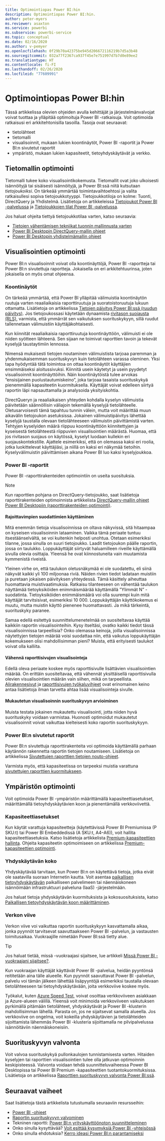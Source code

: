 ```yaml
---
title: Optimointiopas Power BI:hin
description: Optimointiopas Power BI:hin.
author: peter-myers
ms.reviewer: asaxton
ms.service: powerbi
ms.subservice: powerbi-service
ms.topic: conceptual
ms.date: 02/16/2020
ms.author: v-pemyer
ms.openlocfilehash: 0f29b70a42375be945d206672116219b7d5a3b48
ms.sourcegitcommit: 032a77f2367ca937f45e7e751997d7b7d0e89ee2
ms.translationtype: HT
ms.contentlocale: fi-FI
ms.lasthandoff: 02/26/2020
ms.locfileid: "77609991"
---
```

# <a name="optimization-guide-for-power-bi"></a>Optimointiopas Power BI:hin

Tässä artikkelissa olevien ohjeiden avulla kehittäjät ja järjestelmänvalvojat voivat tuottaa ja ylläpitää optimoituja Power BI -ratkaisuja. Voit optimoida ratkaisusi eri arkkitehtonisilla tasoilla. Tasoja ovat seuraavat:

- tietolähteet
- tietomalli
- visualisoinnit, mukaan lukien koontinäytöt, Power BI -raportit ja Power BI:n sivutetut raportit
- ympäristö, mukaan lukien kapasiteetit, tietoyhdyskäytävät ja verkko.

## <a name="optimizing-the-data-model"></a>Tietomallin optimointi

Tietomalli tukee koko visualisointikokemusta. Tietomallit ovat joko ulkoisesti isännöityjä tai sisäisesti isännöityjä, ja Power BI:ssä niitä kutsutaan _tietojoukoiksi_. On tärkeää ymmärtää toimintavaihtoehtosi ja valita ratkaisullesi sopiva tietojoukkotyyppi. Tietojoukkotiloja on kolme: Tuonti, DirectQuery ja Yhdistelmä. Lisätietoja on artikkeleissa [Tietojoukot Power BI -palvelussa](../service-datasets-understand.md) ja [Tietojoukkojen tilat Power BI -palvelussa](../service-dataset-modes-understand.md).

Jos haluat ohjeita tiettyä tietojoukkotilaa varten, katso seuraavia:

- [Tietojen vähentämisen tekniikat tuonnin mallinnusta varten](import-modeling-data-reduction.md)
- [Power BI Desktopin DirectQuery-mallin ohjeet](directquery-model-guidance.md)
- [Power BI Desktopin yhdistelmämallin ohjeet](composite-model-guidance.md)

## <a name="optimizing-visualizations"></a>Visualisointien optimointi

Power BI:n visualisoinnit voivat olla koontinäyttöjä, Power BI -raportteja tai Power BI:n sivutettuja raportteja. Jokaisella on eri arkkitehtuurinsa, joten jokaisella on myös omat ohjeensa. 

### <a name="dashboards"></a>Koontinäytöt

On tärkeää ymmärtää, että Power BI ylläpitää välimuistia koontinäytön ruutuja varten reaaliaikaisia raporttiruutuja ja suoratoistoruutuja lukuun ottamatta. Lisätietoja on artikkelissa [Tietojen päivitys Power BI:ssä (ruudun päivitys)](../refresh-data.md#tile-refresh). Jos tietojoukossasi käytetään dynaamista [rivitason suojausta (RLS)](../service-admin-rls.md), varmista, että ymmärrät sen vaikutuksen suorituskykyyn, sillä ruudut tallennetaan välimuistiin käyttäjäkohtaisesti.

Kun kiinnität reaaliaikaisia raporttiruutuja koontinäyttöön, välimuisti ei ole niiden syötteen lähteenä. Sen sijaan ne toimivat raporttien tavoin ja tekevät kyselyjä taustaytimiin lennossa.

Nimensä mukaisesti tietojen noutaminen välimuistista tarjoaa paremman ja yhdenmukaisemman suorituskyvyn kuin tietolähteen varassa oleminen. Yksi tapa hyödyntää tätä toimintoa on ottaa koontinäytöt käyttäjien ensimmäiseksi aloitussivuksi. Kiinnitä usein käytetyt ja usein pyydetyt visualisoinnit koontinäyttöihin. Näin koontinäytöistä tulee arvokas ”ensisijainen puolustautumiskeino”, joka tarjoaa tasaista suorituskykyä pienemmällä kapasiteetin kuormituksella. Käyttäjät voivat edelleen siirtyä raportin läpi napsauttamalla ja analysoida yksityiskohtia.

DirectQueryn ja reaaliaikaisen yhteyden kohdalla kyselyn välimuistia päivitetään säännöllisin väliajoin tekemällä kyselyjä tietolähteelle. Oletusarvoisesti tämä tapahtuu tunnin välein, mutta voit määrittää muun aikavälin tietojoukon asetuksissa. Jokainen välimuistipäivitys lähettää kyselyjä taustalla olevaan tietolähteeseen välimuistin päivittämistä varten. Tehtyjen kyselyiden määrä riippuu koontinäyttöön kiinnitettyjen ja kyseisestä tietolähteestä riippuvien visualisointien määrästä. Huomaa, että jos rivitason suojaus on käytössä, kyselyt luodaan kullekin eri suojauskontekstille. Ajattele esimerkiksi, että on olemassa kaksi eri roolia, jotka luokittelevat käyttäjiäsi, ja niillä on kaksi eri näkymää tietoihin. Kyselyvälimuistin päivittämisen aikana Power BI luo kaksi kyselyjoukkoa.

### <a name="power-bi-reports"></a>Power BI -raportit

Power BI -raporttirakenteiden optimointiin on useita suosituksia.

> [!NOTE]
> Kun raporttien pohjana on DirectQuery-tietojoukko, saat lisätietoja raporttirakenteiden optimoinnista artikkelista [DirectQuery-mallin ohjeet Power BI Desktopiin (raporttirakenteiden optimointi)](directquery-model-guidance.md#optimize-report-designs).

#### <a name="apply-the-most-restrictive-filters"></a>Rajoittavimpien suodattimien käyttäminen

Mitä enemmän tietoja visualisoinnissa on oltava näkyvissä, sitä hitaampaa on kyseisen visualisoinnin lataaminen. Vaikka tämä periaate tuntuu itsestäänselvältä, se voi kuitenkin helposti unohtua. Otetaan esimerkiksi tilanne, jossa sinulla on suuri tietojoukko. Laadit tietojoukon päälle raportin, jossa on taulukko. Loppukäyttäjät siirtyvät haluamilleen riveille käyttämällä sivulla olevia osittajia. Yleensä he ovat kiinnostuneita vain muutamista kymmenistä riveistä.

Yleinen virhe on, että taulukon oletusnäkymää ei ole suodatettu, eli siinä näkyvät kaikki yli 100 miljoonaa riviä. Näiden rivien tiedot ladataan muistiin ja puretaan jokaisen päivityksen yhteydessä. Tämä käsittely aiheuttaa huomattavia muistivaatimuksia. Ratkaisu tilanteeseen on vähentää taulukon näyttämää tietoyksiköiden enimmäismäärää käyttämällä ”Ylimmät N” -suodatinta. Tietoyksiköiden enimmäismäärä voi olla suurempi kuin mitä käyttäjät tarvitsisivat, esimerkiksi 10 000. Loppukäyttäjän käyttökokemus ei muutu, mutta muistin käyttö pienenee huomattavasti. Ja mikä tärkeintä, suorituskyky paranee.

Samaa edellä esitettyä suunnittelumenetelmää on suositeltavaa käyttää kaikkiin raportin visualisointeihin. Kysy itseltäsi, ovatko kaikki tiedot tässä visualisoinnissa tarpeellisia? Onko olemassa keinoja, joilla visualisoinnissa näytettyjen tietojen määrää voisi suodattaa niin, että vaikutus loppukäyttäjän kokemukseen olisi mahdollisimman pieni? Muista, että erityisesti taulukot voivat olla kalliita.

#### <a name="limit-visuals-on-report-pages"></a>Vähennä raporttisivujen visualisointeja

Edellä oleva periaate koskee myös raporttisivulle lisättävien visualisointien määrää. On erittäin suositeltavaa, että vähennät yksittäisellä raporttisivulla olevien visualisointien määrän vain siihen, mikä on tarpeellista. [Alirakennesivut](report-drillthrough.md) ja [raporttisivujen työkaluvihjeet](report-page-tooltips.md) ovat erinomainen keino antaa lisätietoja ilman tarvetta ahtaa lisää visualisointeja sivulle.

#### <a name="evaluate-custom-visual-performance"></a>Mukautetun visualisoinnin suorituskyvyn arvioiminen

Muista testata jokainen mukautettu visualisointi, jotta niiden hyvä suorituskyky voidaan varmistaa. Huonosti optimoidut mukautetut visualisoinnit voivat vaikuttaa kielteisesti koko raportin suorituskykyyn.

### <a name="power-bi-paginated-reports"></a>Power BI:n sivutetut raportit

Power BI:n sivutettuja raporttirakenteita voi optimoida käyttämällä parhaan käytännön rakennetta raportin tietojen noutamiseen. Lisätietoja on artikkelissa [Sivutettujen raporttien tietojen nouto-ohjeet](report-paginated-data-retrieval.md).

Varmista myös, että kapasiteetissa on tarpeeksi muistia varattuna [sivutettujen raporttien kuormitukseen](../service-admin-premium-workloads.md#paginated-reports).

## <a name="optimizing-the-environment"></a>Ympäristön optimointi

Voit optimoida Power BI -ympäristön määrittämällä kapasiteettiasetukset, määrittämällä tietoyhdyskäytävien koon ja pienentämällä verkkoviivettä.

### <a name="capacity-settings"></a>Kapasiteettiasetukset

Kun käytät varattuja kapasiteetteja (käytettävissä Power BI Premiumissa (P SKU:t) tai Power BI Embeddedissä (A SKU:t, A4–A6)), voit hallita kapasiteettiasetuksia. Katso lisätietoja artikkelista [Premium-kapasiteettien hallinta](../service-premium-capacity-manage.md). Ohjeita kapasiteetin optimoimiseen on artikkelissa [Premium-kapasiteettien optimointi](../service-premium-capacity-optimize.md).

### <a name="gateway-sizing"></a>Yhdyskäytävän koko

Yhdyskäytävää tarvitaan, kun Power BI:n on käytettävä tietoja, jotka eivät ole saatavilla suoraan Internetin kautta. Voit asentaa [paikallisen tietoyhdyskäytävän](../service-gateway-onprem.md) paikalliseen palvelimeen tai näennäiskoneen isännöimään infrastruktuuri palveluna (IaaS) -järjestelmään.

Jos haluat tietoja yhdyskäytävän kuormituksista ja kokosuosituksista, katso [Paikallisen tietoyhdyskäytävän koon määrittäminen](gateway-onprem-sizing.md).

### <a name="network-latency"></a>Verkon viive

Verkon viive voi vaikuttaa raportin suorituskykyyn kasvattamalla aikaa, jonka pyynnöt tarvitsevat saavuttaakseen Power BI -palvelun, ja vastausten toimitusaikaa. Vuokraajille nimetään Power BI:ssä tietty alue.

> [!TIP]
> Jos haluat tietää, missä -vuokraajasi sijaitsee, lue artikkeli [Missä Power BI -vuokraajani sijaitsee?](../service-admin-where-is-my-tenant-located.md).

Kun vuokraajan käyttäjät käyttävät Power BI -palvelua, heidän pyyntönsä reititetään aina tälle alueelle. Kun pyynnöt saavuttavat Power BI -palvelun, palvelu voi tämän jälkeen lähettää lisäpyyntöjä esimerkiksi taustalla olevaan tietolähteeseen tai tietoyhdyskäytävään, joita verkkoviive koskee myös.

Työkalut, kuten [Azure Speed Test](https://azurespeedtest.azurewebsites.net/), voivat osoittaa verkkoviiveen asiakkaan ja Azure-alueen välillä. Yleensä voit minimoida verkkoviiveen vaikutuksen pyrkimällä pitämään tietolähteet, yhdyskäytävät ja Power BI -klusterin mahdollisimman lähellä. Parasta on, jos ne sijaitsevat samalla alueella. Jos verkkoviive on ongelma, voit kokeilla yhdyskäytävien ja tietolähteiden sijoittamista lähemmäs Power BI -klusteria sijoittamalla ne pilvipalvelussa isännöitäviin näennäiskoneisiin.

## <a name="monitoring-performance"></a>Suorituskyvyn valvonta

Voit valvoa suorituskykyä pullonkaulojen tunnistamisesta varten. Hitaiden kyselyjen tai raporttien visualisointien tulee olla jatkuvan optimoinnin keskipisteessä. Valvonta voidaan tehdä suunnitteluvaiheessa Power BI Desktopissa tai Power BI Premium -kapasiteettien tuotantokuormituksissa. Lisätietoja on artikkelissa [Raporttien suorituskyvyn valvonta Power BI:ssä](monitor-report-performance.md).

## <a name="next-steps"></a>Seuraavat vaiheet

Saat lisätietoja tästä artikkelista tutustumalla seuraaviin resursseihin:

- [Power BI -ohjeet](index.yml)
- [Raportin suorituskyvyn valvominen](monitor-report-performance.md)
- Tekninen raportti: [Power BI:n yrityskäyttöönoton suunnitteleminen](https://go.microsoft.com/fwlink/?linkid=2057861)
- Onko sinulla kysyttävää? [Voit esittää kysymyksiä Power BI -yhteisössä](https://community.powerbi.com/)
- Onko sinulla ehdotuksia? [Kerro ideasi Power BI:n parantamiseksi](https://ideas.powerbi.com/)
